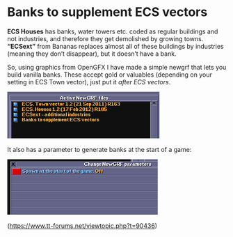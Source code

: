 # Banks to supplement ECS vectors
**ECS Houses** has banks, water towers etc. coded as regular buildings and not industries, and therefore they get demolished by growing towns.
**“ECSext”** from Bananas replaces almost all of these buildings by industries (meaning they don’t disappear), but it doesn’t have a bank.

So, using graphics from OpenGFX I have made a simple newgrf that lets you build vanilla banks.
These accept gold or valuables (depending on your setting in ECS Town vector), just put it *after ECS vectors*.

![Order of NewGRFs.](/_readme/01.png)

It also has a parameter to generate banks at the start of a game:

![Parameter.](/_readme/02.png)




(https://www.tt-forums.net/viewtopic.php?t=90436)
